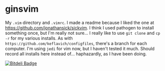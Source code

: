 ginsvim
=======

My `.vim` directory and `.vimrc`.  I made a readme because I liked the one at https://github.com/jonathansick/sickvim.  I think I used pathogen to install something once, but I'm really not sure... I really like to use `git clone` and `cp -r` for my various installs.  As with `https://github.com/keflavich/configfiles`, there's a branch for each computer.  I'm using `jedi` for vim now, but I haven't tested it much.  Should record all installs here instead of... haphazardly, as I have been doing.


[![Bitdeli Badge](https://d2weczhvl823v0.cloudfront.net/keflavich/ginsvim/trend.png)](https://bitdeli.com/free "Bitdeli Badge")

